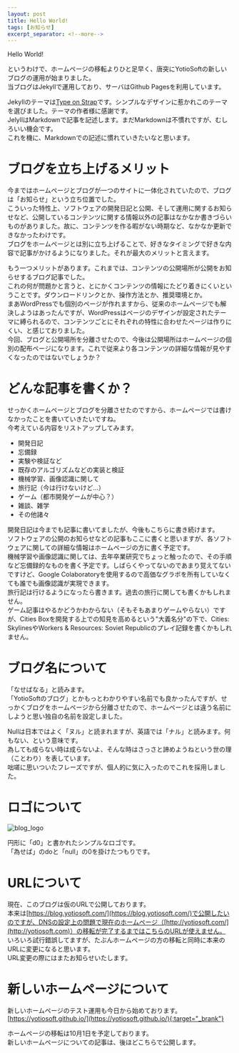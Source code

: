 ```yaml
---
layout: post
title: Hello World!
tags: [お知らせ]
excerpt_separator: <!--more-->
---
```


Hello World!  

というわけで、ホームページの移転よりひと足早く、唐突にYotioSoftの新しいブログの運用が始まりました。  
当ブログはJekyllで運用しており、サーバはGithub Pagesを利用しています。  
<!--more-->

Jekyllのテーマは[Type on Strap](https://github.com/sylhare/Type-on-Strap)です。シンプルなデザインに惹かれこのテーマを選びました。テーマの作者様に感謝です。  
JelyllはMarkdownで記事を記述します。まだMarkdownは不慣れですが、むしろいい機会です。   
これを機に、Markdownでの記述に慣れていきたいなと思います。  



# ブログを立ち上げるメリット

今まではホームページとブログが一つのサイトに一体化されていたので、ブログは「お知らせ」という立ち位置でした。  
こういった特性上、ソフトウェアの開発日記と公開、そして運用に関するお知らせなど、公開しているコンテンツに関する情報以外の記事はなかなか書きづらいものがありました。故に、コンテンツを作る暇がない時期など、なかなか更新できなかったわけです。  
ブログをホームページとは別に立ち上げることで、好きなタイミングで好きな内容で記事がかけるようになりました。それが最大のメリットと言えます。  

もう一つメリットがあります。これまでは、コンテンツの公開場所が公開をお知らせするブログ記事でした。  
これの何が問題かと言うと、とにかくコンテンツの情報にたどり着きにくいということです。ダウンロードリンクとか、操作方法とか、推奨環境とか。  
まあWordPressでも個別のページが作れますから、従来のホームページでも解決しようはあったんですが、WordPressはページのデザインが設定されたテーマに縛られるので、コンテンツごとにそれぞれの特性に合わせたページは作りにくい、と感じておりました。  
今回、ブログと公開場所を分離させたので、今後は公開場所はホームページの個別の配布ページになります。これで従来より各コンテンツの詳細な情報が見やすくなったのではないでしょうか？    

  


# どんな記事を書くか？

せっかくホームページとブログを分離させたのですから、ホームページでは書けなかったことを書いていきたいですね。  
今考えている内容をリストアップしてみます。  

- 開発日記
- 忘備録
- 実験や検証など
- 既存のアルゴリズムなどの実装と検証
- 機械学習、画像認識に関して
- 旅行記（今は行けないけど…）
- ゲーム（都市開発ゲームが中心？）
- 雑談、雑学
- その他諸々

開発日記は今までも記事に書いてましたが、今後もこちらに書き続けます。  
ソフトウェアの公開のお知らせなどの記事もここに書くと思いますが、各ソフトウェアに関しての詳細な情報はホームページの方に書く予定です。  
機械学習や画像認識に関しては、去年卒業研究でちょっと触ったので、その手順など忘備録的なものを書く予定です。しばらくやってないのであまり覚えてないですけど、Google Colaboratoryを使用するので高価なグラボを所有していなくても誰でも画像認識が実現できます。  
旅行記は行けるようになったら書きます。過去の旅行に関しても書くかもしれません。  
ゲーム記事はやるかどうかわからない（そもそもあまりゲームやらない）ですが、Cities Boxを開発する上での知見を高めるという"大義名分"の下で、Cities: SkylinesやWorkers & Resources: Soviet Republicのプレイ記録を書くかもしれません。   

  


# ブログ名について

「なせばなる」と読みます。  
「YotioSoftのブログ」とかもっとわかりやすい名前でも良かったんですが、せっかくブログをホームページから分離させたので、ホームページとは違う名前にしようと思い独自の名前を設定しました。  

Nullは日本ではよく「ヌル」と読まれますが、英語では「ナル」と読みます。何もない、という意味です。  
為しても成らない時は成らないよ、そんな時はさっさと諦めようねという世の理（ことわり）を表しています。  
咄嗟に思いついたフレーズですが、個人的に気に入ったのでこれを採用しました。  

# ロゴについて

![blog_logo](../../../assets/img/blog/2021/2021-08-10-Hello-World!/blog_logo-8582189.png)

円形に「d0」と書かれたシンプルなロゴです。  
「為せば」のdoと「null」の0を掛けたつもりです。



# URLについて

現在、このブログは仮のURLで公開しております。  
本来は[https://blog.yotiosoft.com/](https://blog.yotiosoft.com/)で公開したいのですが、DNSの設定上の問題で現在のホームページ（[http://yotiosoft.com/](http://yotiosoft.com)）の移転が完了するまではこちらのURLが使えません。  
いろいろ試行錯誤してますが、たぶんホームページの方の移転と同時に本来のURLに変更になると思います。  
URL変更の際にはまたお知らせいたします。



# 新しいホームページについて

新しいホームページのテスト運用も今日から始めております。  
[https://yotiosoft.github.io/](https://yotiosoft.github.io/){:target="_brank"}  

ホームページの移転は10月1日を予定しております。  
新しいホームページについての記事は、後ほどこちらで公開します。

[^1]: 
    {% include citation.html key="ref1" %}

